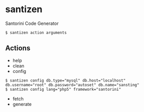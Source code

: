 # santizen
Santorini Code Generator

```
$ santizen action arguments
```

## Actions

- help
- clean
- config

```
$ santizen config db.type="mysql" db.host="localhost" db.username="root" db.password="autoset" db.name="sansting"
$ santizen config lang="php5" framework="santorini"
```

- fetch
- generate
